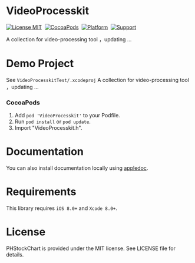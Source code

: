 # VideoProcesskit
[![License MIT](https://img.shields.io/badge/license-MIT-green.svg?style=flat)](https://github.com/HeterPu/PHStockChart/blob/master/LICENSE)&nbsp;
[![CocoaPods](https://img.shields.io/badge/pod-1.3-yellow.svg)](https://cocoapods.org)&nbsp;
[![Platform](https://img.shields.io/badge/platform-iOS-lightgray.svg)](https://cocoapods.org)&nbsp;
[![Support](https://img.shields.io/badge/support-iOS%206%2B%20-blue.svg?style=flat)](https://www.apple.com/nl/ios/)&nbsp;

A collection for video-processing tool ，updating ...

Demo Project
==============
See `VideoProcesskitTest/.xcodeproj`
A collection for video-processing tool ，updating ...


### CocoaPods

1. Add `pod 'VideoProcesskit'` to your Podfile.
2. Run `pod install` or `pod update`.
3. Import "VideoProcesskit.h".

Documentation
==============
You can also install documentation locally using [appledoc](https://github.com/tomaz/appledoc).


Requirements
==============
This library requires `iOS 8.0+` and `Xcode 8.0+`.


License
==============
PHStockChart is provided under the MIT license. See LICENSE file for details.
